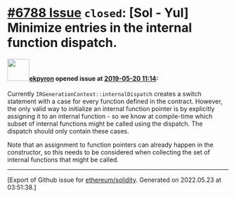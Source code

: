 # [\#6788 Issue](https://github.com/ethereum/solidity/issues/6788) `closed`: [Sol - Yul] Minimize entries in the internal function dispatch.

#### <img src="https://avatars.githubusercontent.com/u/1347491?v=4" width="50">[ekpyron](https://github.com/ekpyron) opened issue at [2019-05-20 11:14](https://github.com/ethereum/solidity/issues/6788):

Currently ``IRGenerationContext::internalDispatch`` creates a switch statement with a case for every function defined in the contract.
However, the only valid way to initialize an internal function pointer is by explicitly assigning it to an internal function - so we know at compile-time which subset of internal functions might be called using the dispatch. The dispatch should only contain these cases.

Note that an assignment to function pointers can already happen in the constructor, so this needs to be considered when collecting the set of internal functions that might be called.




-------------------------------------------------------------------------------



[Export of Github issue for [ethereum/solidity](https://github.com/ethereum/solidity). Generated on 2022.05.23 at 03:51:38.]
